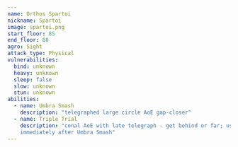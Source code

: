 ```yaml
---
name: Orthos Spartoi
nickname: Spartoi
image: spartoi.png
start_floor: 85
end_floor: 88
agro: Sight
attack_type: Physical
vulnerabilities:
  bind: unknown
  heavy: unknown
  sleep: false
  slow: unknown
  stun: unknown
abilities:
  - name: Umbra Smash
    description: "telegraphed large circle AoE gap-closer"
  - name: Triple Trial
    description: "conal AoE with late telegraph - get behind or far; used
    immediately after Umbra Smash"
---
```

